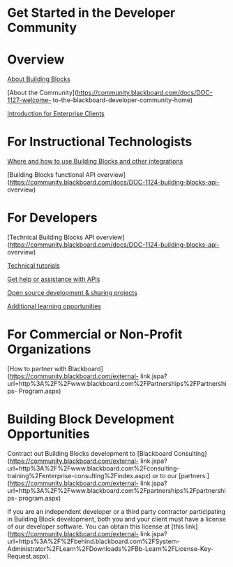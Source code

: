 # Get Started in the Developer Community
# Overview

[About Building Blocks](https://community.blackboard.com/docs/DOC-1120)

[About the Community](https://community.blackboard.com/docs/DOC-1127-welcome-
to-the-blackboard-developer-community-home)

[Introduction for Enterprise
Clients](https://community.blackboard.com/docs/DOC-1431)

# For Instructional Technologists

[Where and how to use Building Blocks and other
integrations](https://community.blackboard.com/docs/DOC-1428)

[Building Blocks functional API
overview](https://community.blackboard.com/docs/DOC-1124-building-blocks-api-
overview)

# For Developers

[Technical Building Blocks API
overview](https://community.blackboard.com/docs/DOC-1124-building-blocks-api-
overview)

[Technical tutorials](https://community.blackboard.com/docs/DOC-1544)

[Get help or assistance with
APIs](https://community.blackboard.com/docs/DOC-1146)

[Open source development & sharing
projects](https://community.blackboard.com/docs/DOC-1546)

[Additional learning
opportunities](https://community.blackboard.com/docs/DOC-1430)

# For Commercial or Non-Profit Organizations

[How to partner with Blackboard](https://community.blackboard.com/external-
link.jspa?url=http%3A%2F%2Fwww.blackboard.com%2FPartnerships%2FPartnerships-
Program.aspx)

# Building Block Development Opportunities

Contract out Building Blocks development to [Blackboard
Consulting](https://community.blackboard.com/external-
link.jspa?url=http%3A%2F%2Fwww.blackboard.com%2Fconsulting-
training%2Fenterprise-consulting%2Findex.aspx) or to our
[partners.](https://community.blackboard.com/external-
link.jspa?url=http%3A%2F%2Fwww.blackboard.com%2Fpartnerships%2Fpartnerships-
program.aspx)

If you are an independent developer or a third party contractor participating
in Building Block development, both you and your client must have a license of
our developer software. You can obtain this license at [this
link](https://community.blackboard.com/external-
link.jspa?url=https%3A%2F%2Fbehind.blackboard.com%2FSystem-
Administrator%2FLearn%2FDownloads%2FBb-Learn%2FLicense-Key-Request.aspx).

